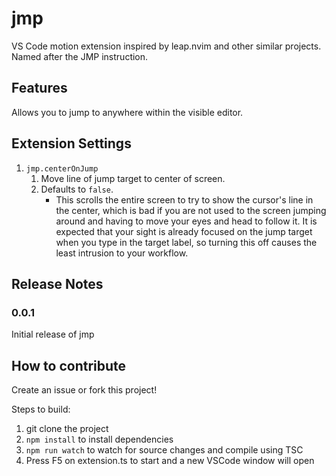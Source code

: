 # jmp
VS Code motion extension inspired by leap.nvim and other similar projects. Named after the JMP instruction.


## Features
Allows you to jump to anywhere within the visible editor.


## Extension Settings
1. `jmp.centerOnJump`
    1. Move line of jump target to center of screen.
    1. Defaults to `false`.
        - This scrolls the entire screen to try to show the cursor's line in the center, which is bad if you are not used to the screen jumping around and having to move your eyes and head to follow it. It is expected that your sight is already focused on the jump target when you type in the target label, so turning this off causes the least intrusion to your workflow.


## Release Notes
### 0.0.1
Initial release of jmp


## How to contribute
Create an issue or fork this project!

Steps to build:
1. git clone the project
1. `npm install` to install dependencies
1. `npm run watch` to watch for source changes and compile using TSC
1. Press F5 on extension.ts to start and a new VSCode window will open